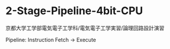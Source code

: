# 2-Stage-Pipeline-4bit-CPU
京都大学工学部電気電子工学科/電気電子工学実習/論理回路設計演習

Pipeline:
Instruction Fetch -> Execute
